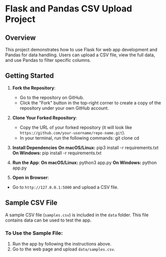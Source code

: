 # Flask and Pandas CSV Upload Project

## Overview
This project demonstrates how to use Flask for web app development and Pandas for data handling. Users can upload a CSV file, view the full data, and use Pandas to filter specific columns.

## Getting Started

1. **Fork the Repository**:
   - Go to the repository on GitHub.
   - Click the "Fork" button in the top-right corner to create a copy of the repository under your own GitHub account.

2. **Clone Your Forked Repository**:
   - Copy the URL of your forked repository (it will look like `https://github.com/your-username/repo-name.git`).
   - In your terminal, run the following commands:
     git clone <your-forked-repo-url>
     cd <your-repo-name>

3. **Install Dependencies**
**On macOS/Linux:**
pip3 install -r requirements.txt
**On Windows:**
pip install -r requirements.txt

3. **Run the App**:
**On macOS/Linux:**
python3 app.py
**On Windows:**
python app.py

4. **Open in Browser**:
- Go to `http://127.0.0.1:5000` and upload a CSV file.

## Sample CSV File

A sample CSV file (`samples.csv`) is included in the `data` folder. This file contains data can be used to test the app.

### To Use the Sample File:
1. Run the app by following the instructions above.
2. Go to the web page and upload `data/samples.csv`.
